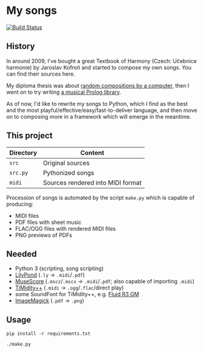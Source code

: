 # My songs

[![Build Status](https://travis-ci.org/garncarz/songs.svg?branch=master)](https://travis-ci.org/garncarz/songs)


## History

In around 2009, I've bought a great Textbook of Harmony (Czech: Učebnice harmonie) by Jaroslav Kofroň
and started to compose my own songs. You can find their sources here.

My diploma thesis was about [random compositions by a computer](https://garncarz.github.io/musgen-haskell/),
then I went on to try writing [a musical Prolog library](https://garncarz.github.io/muspl/).

As of now, I'd like to rewrite my songs to Python,
which I find as the best and the most playful/effective/easy/fast-to-deliver language,
and then move on to composing more in a framework which will emerge in the meantime.


## This project

Directory | Content
---|---
`src` | Original sources
`src.py` | Pythonized songs
`midi` | Sources rendered into MIDI format


Procession of songs is automated by the script `make.py` which is capable of producing:
- MIDI files
- PDF files with sheet music
- FLAC/OGG files with rendered MIDI files
- PNG previews of PDFs


## Needed

- Python 3 (scripting, song scripting)
- [LilyPond](http://lilypond.org) (`.ly` → `.midi`/`.pdf`)
- [MuseScore](https://musescore.org) (`.mscz`/`.mscx` → `.midi`/`.pdf`; also capable of importing `.midi`)
- [TiMidity++](http://timidity.sourceforge.net) (`.midi` → `.ogg`/`.flac`/direct play)
- some SoundFont for TiMidity++, e.g. [Fluid R3 GM](http://www.musescore.org/download/fluid-soundfont.tar.gz)
- [ImageMagick](https://www.imagemagick.org) (`.pdf` → `.png`)


## Usage

`pip install -r requirements.txt`

`./make.py`
